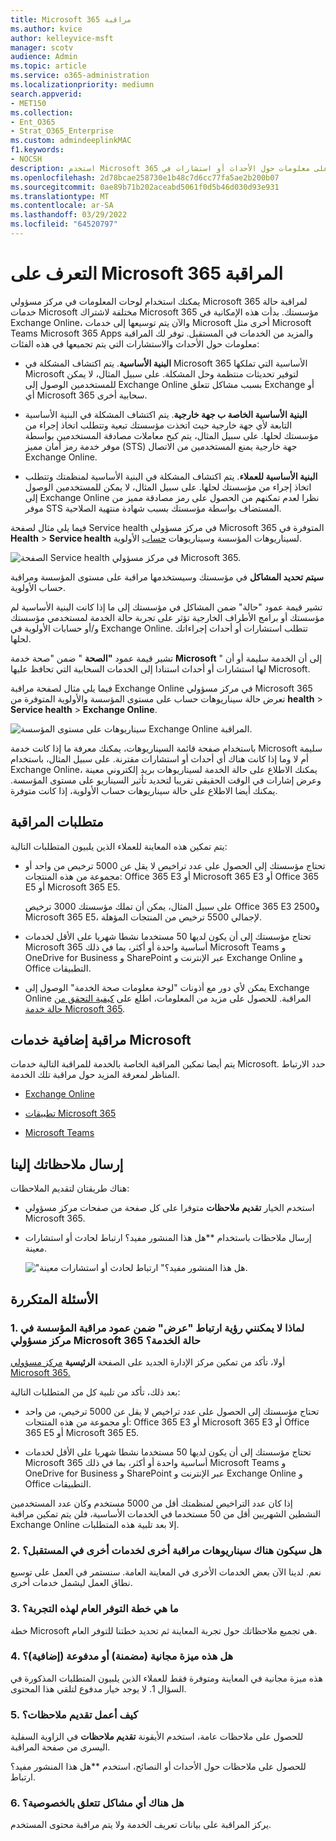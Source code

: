 ```yaml
---
title: Microsoft 365 مراقبة
ms.author: kvice
author: kelleyvice-msft
manager: scotv
audience: Admin
ms.topic: article
ms.service: o365-administration
ms.localizationpriority: mediumn
search.appverid:
- MET150
ms.collection:
- Ent_O365
- Strat_O365_Enterprise
ms.custom: admindeeplinkMAC
f1.keywords:
- NOCSH
description: استخدم Microsoft 365 المعلومات للحصول على معلومات حول الأحداث أو استشارات في Microsoft 365.
ms.openlocfilehash: 2d78bcae258730e1b48c7d6cc77fa5ae2b200b07
ms.sourcegitcommit: 0ae89b71b202aceabd5061f0d5b46d030d93e931
ms.translationtype: MT
ms.contentlocale: ar-SA
ms.lasthandoff: 03/29/2022
ms.locfileid: "64520797"
---
```

# <a name="learn-about-microsoft-365-monitoring"></a>التعرف على Microsoft 365 المراقبة

يمكنك استخدام لوحات المعلومات في مركز مسؤولي Microsoft 365 لمراقبة [](https://go.microsoft.com/fwlink/p/?linkid=2024339) حالة خدمات Microsoft مختلفة لاشتراك Microsoft 365 مؤسستك. بدأت هذه الإمكانية في Exchange Online، والآن يتم توسيعها إلى خدمات Microsoft أخرى مثل Microsoft Teams Microsoft 365 Apps والمزيد من الخدمات في المستقبل. توفر لك المراقبة معلومات حول الأحداث والاستشارات التي يتم تجميعها في هذه الفئات:

- **البنية الأساسية**. يتم اكتشاف المشكلة في Microsoft 365 الأساسية التي تملكها Microsoft لتوفير تحديثات منتظمة وحل المشكلة. على سبيل المثال، لا يمكن للمستخدمين الوصول إلى Exchange Online بسبب مشاكل تتعلق Exchange أو أي Microsoft 365 سحابية أخرى.

- **البنية الأساسية الخاصة ب جهة خارجية**. يتم اكتشاف المشكلة في البنية الأساسية التابعة لأي جهة خارجية حيث اتخذت مؤسستك تبعية وتتطلب اتخاذ إجراء من مؤسستك لحلها. على سبيل المثال، يتم كبح معاملات مصادقة المستخدمين بواسطة موفر خدمة رمز أمان مميز (STS) جهة خارجية يمنع المستخدمين من الاتصال Exchange Online.

- **البنية الأساسية للعملاء**. يتم اكتشاف المشكلة في البنية الأساسية لمنظمتك وتتطلب اتخاذ إجراء من مؤسستك لحلها. على سبيل المثال، لا يمكن للمستخدمين الوصول إلى Exchange Online نظرا لعدم تمكنهم من الحصول على رمز مصادقة مميز من موفر STS المستضاف بواسطة مؤسستك بسبب شهادة منتهية الصلاحية.

فيما يلي مثال لصفحة Service health في  مركز مسؤولي Microsoft 365 المتوفرة في **Health** >  **Service health** لسيناريوهات المؤسسة وسيناريوهات [حساب](../admin/setup/priority-accounts.md) الأولوية.

![الصفحة Service health في مركز مسؤولي Microsoft 365.](../media/microsoft-365-exchange-monitoring/service-health-dashboard-example.png)

**سيتم تحديد المشاكل** في مؤسستك وسيستخدمها مراقبة على مستوى المؤسسة ومراقبة حساب الأولوية.

تشير قيمة عمود "حالة" ضمن  المشاكل في مؤسستك إلى ما إذا كانت البنية الأساسية لم مؤسستك أو برامج الأطراف الخارجية تؤثر على تجربة حالة الخدمة لمستخدمي مؤسستك و/أو حسابات الأولوية في Exchange Online. تتطلب استشارات أو أحداث إجراءاتك لحلها.

تشير قيمة عمود **"الصحة** " ضمن "صحة خدمة **Microsoft** " إلى أن الخدمة سليمة أو أن لها استشارات أو أحداث استنادا إلى الخدمات السحابية التي تحافظ عليها Microsoft.

فيما يلي مثال لصفحة مراقبة Exchange Online في مركز مسؤولي Microsoft 365 تعرض حالة سيناريوهات حساب على مستوى المؤسسة والأولوية المتوفرة من **health** >  **Service health** >  **Exchange Online**.

![سيناريوهات على مستوى المؤسسة Exchange Online المراقبة.](../media/microsoft-365-exchange-monitoring/exchange-monitoring-org-scenarios.png)

باستخدام صفحة قائمة السيناريوهات، يمكنك معرفة ما إذا كانت خدمة Microsoft سليمة أم لا وما إذا كانت هناك أي أحداث أو استشارات مقترنة. على سبيل المثال، باستخدام Exchange Online، يمكنك الاطلاع على حالة الخدمة لسيناريوهات بريد إلكتروني معينة وعرض إشارات في الوقت الحقيقي تقريبا لتحديد تأثير السيناريو على مستوى المؤسسة. يمكنك أيضا الاطلاع على حالة سيناريوهات حساب الأولوية، إذا كانت متوفرة.

## <a name="requirements-for-monitoring"></a>متطلبات المراقبة

يتم تمكين هذه المعاينة للعملاء الذين يلبيون المتطلبات التالية:

- تحتاج مؤسستك إلى الحصول على عدد تراخيص لا يقل عن 5000 ترخيص من واحد أو مجموعة من هذه المنتجات: Office 365 E3 أو Microsoft 365 E3 أو Office 365 E5 أو Microsoft 365 E5.

   على سبيل المثال، يمكن أن تملك مؤسستك 3000 ترخيص Office 365 E3 و2500 Microsoft 365 E5، لإجمالي 5500 ترخيص من المنتجات المؤهلة.

- تحتاج مؤسستك إلى أن يكون لديها 50 مستخدما نشطا شهريا على الأقل لخدمات Microsoft 365 أساسية واحدة أو أكثر، بما في ذلك Microsoft Teams و OneDrive for Business و SharePoint عبر الإنترنت و Exchange Online و Office التطبيقات.

- يمكن لأي دور مع أذونات "لوحة معلومات صحة الخدمة" الوصول إلى Exchange Online المراقبة. للحصول على مزيد من المعلومات، اطلع على [كيفية التحقق من حالة خدمة Microsoft 365](view-service-health.md).

## <a name="additional-monitoring-for-microsoft-services"></a>مراقبة إضافية خدمات Microsoft

يتم أيضا تمكين المراقبة الخاصة بالخدمة للمراقبة التالية خدمات Microsoft. حدد الارتباط المناظر لمعرفة المزيد حول مراقبة تلك الخدمة.

- [Exchange Online](microsoft-365-exchange-monitoring.md)

- [تطبيقات Microsoft 365](microsoft-365-apps-monitoring.md)

- [Microsoft Teams](microsoft-365-teams-monitoring.md)

## <a name="send-us-feedback"></a>إرسال ملاحظاتك إلينا

هناك طريقتان لتقديم الملاحظات:

- استخدم الخيار **تقديم ملاحظات** متوفرا على كل صفحة من صفحات مركز مسؤولي Microsoft 365.

- إرسال ملاحظات باستخدام **هل هذا المنشور مفيد؟ ارتباط لحادث أو استشارات معينة.

  !["هل هذا المنشور مفيد؟" ارتباط لحادث أو استشارات معينة.](../media/microsoft-365-exchange-monitoring/exchange-monitoring-example-incident-feedback.png)

## <a name="frequently-asked-questions"></a>الأسئلة المتكررة

### <a name="1-why-dont-i-see-view-link-under-organizational-monitoring-column-in-the-microsoft-365-admin-center-inside-service-health"></a>1. لماذا لا يمكنني رؤية ارتباط "عرض" ضمن عمود مراقبة المؤسسة في مركز مسؤولي Microsoft 365 حالة الخدمة؟

أولا، تأكد من تمكين مركز الإدارة الجديد على الصفحة **الرئيسية** [مركز مسؤولي Microsoft 365.](https://go.microsoft.com/fwlink/p/?linkid=2024339)

بعد ذلك، تأكد من تلبية كل من المتطلبات التالية:

- تحتاج مؤسستك إلى الحصول على عدد تراخيص لا يقل عن 5000 ترخيص، من واحد أو مجموعة من هذه المنتجات: Office 365 E3 أو Microsoft 365 E3 أو Office 365 E5 أو Microsoft 365 E5.

- تحتاج مؤسستك إلى أن يكون لديها 50 مستخدما نشطا شهريا على الأقل لخدمات Microsoft 365 أساسية واحدة أو أكثر، بما في ذلك Microsoft Teams و OneDrive for Business و SharePoint عبر الإنترنت و Exchange Online و Office التطبيقات.

إذا كان عدد التراخيص لمنظمتك أقل من 5000 مستخدم وكان عدد المستخدمين النشطين الشهريين أقل من 50 مستخدما في الخدمات الأساسية، فلن يتم تمكين مراقبة Exchange Online إلا بعد تلبية هذه المتطلبات.

### <a name="2-will-there-be-other-monitoring-scenarios-for-other-services-in-future"></a>2. هل سيكون هناك سيناريوهات مراقبة أخرى لخدمات أخرى في المستقبل؟

نعم. لدينا الآن بعض الخدمات الأخرى في المعاينة العامة. سنستمر في العمل على توسيع نطاق العمل ليشمل خدمات أخرى.

### <a name="3-what-is-the-plan-for-general-availability-of-this-experience"></a>3. ما هي خطة التوفر العام لهذه التجربة؟

خطة Microsoft هي تجميع ملاحظاتك حول تجربة المعاينة ثم تحديد خطتنا للتوفر العام.

### <a name="4-is-this-a-free-included-or-paid-extra-feature"></a>4. هل هذه ميزة مجانية (مضمنة) أو مدفوعة (إضافية)؟

هذه ميزة مجانية في المعاينة ومتوفرة فقط للعملاء الذين يلبيون المتطلبات المذكورة في السؤال 1. لا يوجد خيار مدفوع لتلقي هذا المحتوى.

### <a name="5-how-do-i-provide-feedback"></a>5. كيف أعمل تقديم ملاحظات؟

للحصول على ملاحظات عامة، استخدم الأيقونة **تقديم ملاحظات** في الزاوية السفلية اليسرى من صفحة المراقبة.

للحصول على ملاحظات حول الأحداث أو النصائح، استخدم **هل هذا المنشور مفيد؟ ارتباط.

### <a name="6-are-there-any-privacy-concerns"></a>6. هل هناك أي مشاكل تتعلق بالخصوصية؟

يركز المراقبة على بيانات تعريف الخدمة ولا يتم مراقبة محتوى المستخدم.
